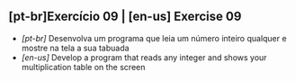 ## [pt-br]Exercício 09 | [en-us] Exercise 09

* _[pt-br]_ Desenvolva um programa que leia um número inteiro qualquer e mostre na tela a sua tabuada
* _[en-us]_ Develop a program that reads any integer and shows your multiplication table on the screen